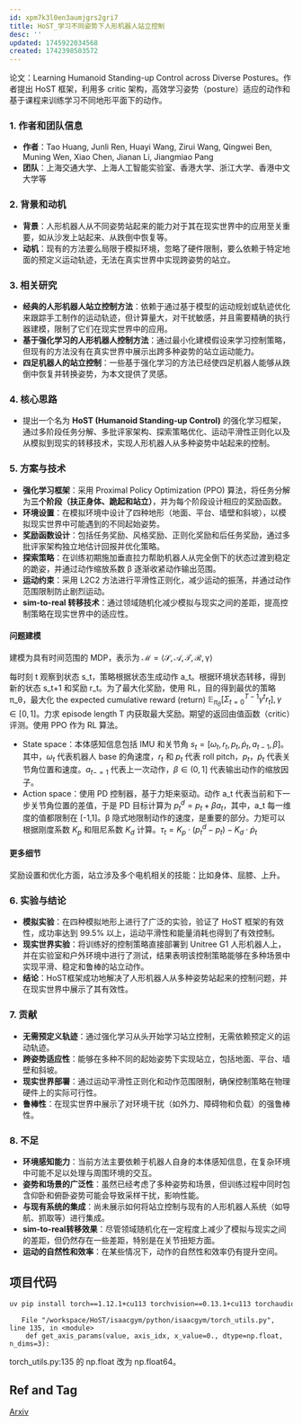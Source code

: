 ```yaml
---
id: xpm7k3l0en3aumjgrs2gri7
title: HoST_学习不同姿势下人形机器人站立控制
desc: ''
updated: 1745922034568
created: 1742398503572
---
```


论文：Learning Humanoid Standing-up Control across Diverse Postures。作者提出 HoST 框架，利用多 critic 架构，高效学习姿势（posture）适应的动作和基于课程来训练学习不同地形平面下的动作。

### 1. 作者和团队信息
- **作者**：Tao Huang, Junli Ren, Huayi Wang, Zirui Wang, Qingwei Ben, Muning Wen, Xiao Chen, Jianan Li, Jiangmiao Pang
- **团队**：上海交通大学、上海人工智能实验室、香港大学、浙江大学、香港中文大学等

### 2. 背景和动机
- **背景**：人形机器人从不同姿势站起来的能力对于其在现实世界中的应用至关重要，如从沙发上站起来、从跌倒中恢复等。
- **动机**：现有的方法要么局限于模拟环境，忽略了硬件限制，要么依赖于特定地面的预定义运动轨迹，无法在真实世界中实现跨姿势的站立。

### 3. 相关研究
- **经典的人形机器人站立控制方法**：依赖于通过基于模型的运动规划或轨迹优化来跟踪手工制作的运动轨迹，但计算量大，对干扰敏感，并且需要精确的执行器建模，限制了它们在现实世界中的应用。
- **基于强化学习的人形机器人控制方法**：通过最小化建模假设来学习控制策略，但现有的方法没有在真实世界中展示出跨多种姿势的站立运动能力。
- **四足机器人的站立控制**：一些基于强化学习的方法已经使四足机器人能够从跌倒中恢复并转换姿势，为本文提供了灵感。

### 4. 核心思路
- 提出一个名为 **HoST (Humanoid Standing-up Control)** 的强化学习框架，通过多阶段任务分解、多批评家架构、探索策略优化、运动平滑性正则化以及从模拟到现实的转移技术，实现人形机器人从多种姿势中站起来的控制。

### 5. 方案与技术

- **强化学习框架**：采用 Proximal Policy Optimization (PPO) 算法，将任务分解为**三个阶段（扶正身体、跪起和站立）**，并为每个阶段设计相应的奖励函数。
- **环境设置**：在模拟环境中设计了四种地形（地面、平台、墙壁和斜坡），以模拟现实世界中可能遇到的不同起始姿势。
- **奖励函数设计**：包括任务奖励、风格奖励、正则化奖励和后任务奖励，通过多批评家架构独立地估计回报并优化策略。
- **探索策略**：在训练初期施加垂直拉力帮助机器人从完全倒下的状态过渡到稳定的跪姿，并通过动作缩放系数 β 逐渐收紧动作输出范围。
- **运动约束**：采用 L2C2 方法进行平滑性正则化，减少运动的振荡，并通过动作范围限制防止剧烈运动。
- **sim-to-real 转移技术**：通过领域随机化减少模拟与现实之间的差距，提高控制策略在现实世界中的适应性。


#### 问题建模

建模为具有时间范围的 MDP，表示为 $\mathcal{M}=⟨\mathcal{S}, \mathcal{A}, \mathcal{T}, \mathcal{R}, \mathcal{\gamma}⟩$

每时刻 t 观察到状态 s_t，策略根据状态生成动作 a_t。根据环境状态转移，得到新的状态 s_t+1 和奖励 r_t。为了最大化奖励，使用 RL，目的得到最优的策略 π_θ，最大化 the expected cumulative reward (return) $\mathbb{E}_{\pi_\theta}[\Sigma_{t=0}^{T-1} \gamma^t r_t], \gamma \in [0,1]$。力求 episode length T 内获取最大奖励。期望的返回由值函数（critic）评测。使用 PPO 作为 RL 算法。

- State space：本体感知信息包括 IMU 和关节角 $s_t=[\omega_t,r_t,p_t,\dot{p}_t,a_{t-1},\beta]$。其中，$\omega_t$ 代表机器人 base 的角速度，$r_t$ 和  $p_t$ 代表 roll pitch，$p_t$，$\dot{p}_t$ 代表关节角位置和速度。$a_{t-=1}$ 代表上一次动作，$\beta\in(0,1]$ 代表输出动作的缩放因子。
- Action space：使用 PD 控制器，基于力矩来驱动。动作 a_t 代表当前和下一步关节角位置的差值，于是 PD 目标计算为 $p_t^d=p_t + \beta a_t$，其中，a_t 每一维度的值都限制在 [-1,1]。β 隐式地限制动作的速度，是重要的部分。力矩可以根据刚度系数 $K_p$ 和阻尼系数 $K_d$ 计算。$\tau_t=K_p \cdot (p_t^d - p_t) - K_d \cdot \dot{p}_t$

#### 更多细节

奖励设置和优化方面，站立涉及多个电机相关的技能：比如身体、屈膝、上升。

### 6. 实验与结论
- **模拟实验**：在四种模拟地形上进行了广泛的实验，验证了 HoST 框架的有效性，成功率达到 99.5% 以上，运动平滑性和能量消耗也得到了有效控制。
- **现实世界实验**：将训练好的控制策略直接部署到 Unitree G1 人形机器人上，并在实验室和户外环境中进行了测试，结果表明该控制策略能够在多种场景中实现平滑、稳定和鲁棒的站立动作。
- **结论**：HoST框架成功地解决了人形机器人从多种姿势站起来的控制问题，并在现实世界中展示了其有效性。

### 7. 贡献
- **无需预定义轨迹**：通过强化学习从头开始学习站立控制，无需依赖预定义的运动轨迹。
- **跨姿势适应性**：能够在多种不同的起始姿势下实现站立，包括地面、平台、墙壁和斜坡。
- **现实世界部署**：通过运动平滑性正则化和动作范围限制，确保控制策略在物理硬件上的实际可行性。
- **鲁棒性**：在现实世界中展示了对环境干扰（如外力、障碍物和负载）的强鲁棒性。

### 8. 不足
- **环境感知能力**：当前方法主要依赖于机器人自身的本体感知信息，在复杂环境中可能不足以处理与周围环境的交互。
- **姿势和场景的广泛性**：虽然已经考虑了多种姿势和场景，但训练过程中同时包含仰卧和俯卧姿势可能会导致采样干扰，影响性能。
- **与现有系统的集成**：尚未展示如何将站立控制与现有的人形机器人系统（如导航、抓取等）进行集成。
- **sim-to-real转移效果**：尽管领域随机化在一定程度上减少了模拟与现实之间的差距，但仍然存在一些差距，特别是在关节扭矩方面。
- **运动的自然性和效率**：在某些情况下，动作的自然性和效率仍有提升空间。

## 项目代码

```bash
uv pip install torch==1.12.1+cu113 torchvision==0.13.1+cu113 torchaudio==0.12.1 --extra-index-url https://download.pytorch.org/whl/cu113
```

```
   File "/workspace/HoST/isaacgym/python/isaacgym/torch_utils.py", line 135, in <module>
    def get_axis_params(value, axis_idx, x_value=0., dtype=np.float, n_dims=3):
```

torch_utils.py:135 的 np.float 改为 np.float64。

## Ref and Tag

[Arxiv](https://arxiv.org/abs/2502.08378)